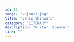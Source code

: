 ```yaml
---
id: 11
image: "./janis.jpg"
title: "Janis Shinwari"
category: "LITERARY"
description: "Writer, Speaker"
link: ""
---
```

